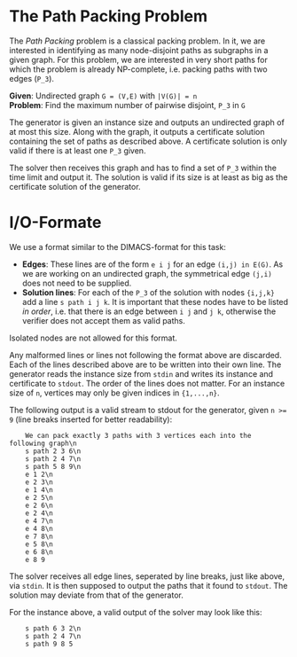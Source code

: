 # The Path Packing Problem
The *Path Packing* problem is a classical packing problem. In it, we are
interested in identifying as many node-disjoint paths as subgraphs in a given
graph. For this problem, we are interested in very short paths for which the
problem is already NP-complete, i.e. packing paths with two edges (`P_3`).

**Given**: Undirected graph `G = (V,E)` with `|V(G)| = n`  
**Problem**: Find the maximum number of pairwise disjoint, `P_3` in `G`

The generator is given an instance size and outputs an undirected graph of at
most this size. Along with the graph, it outputs a certificate solution
containing the set of paths as described above. A certificate solution is only
valid if there is at least one `P_3` given.

The solver then receives this graph and has to find a set of `P_3` within the
time limit and output it. The solution is valid if its size is at least as big
as the certificate solution of the generator.

# I/O-Formate
We use a format similar to the DIMACS-format for this task:
* **Edges**: These lines are of the form `e i j`
    for an edge `(i,j) in E(G)`. As we are working on an undirected graph, 
    the symmetrical edge `(j,i)` does not need to be supplied.
* **Solution lines**: For each of the `P_3` of the solution with nodes
  `{i,j,k}` add a line `s path i j k`. It is important that these nodes
  have to be listed *in order*, i.e. that there is an edge between 
  `i j` and `j k`, otherwise the verifier does not accept them as valid paths.

Isolated nodes are not allowed for this format.

Any malformed lines or lines not following the format above are discarded.
Each of the lines described above are to be written into their own line.
The generator reads the instance size from `stdin` and writes its instance 
and certificate to `stdout`. The order of the lines does not matter. For an
instance size of `n`, vertices may only be given indices in `{1,...,n}`.

The following output is a valid stream to stdout for the generator, given 
`n >= 9` (line breaks inserted for better readability):
```
    We can pack exactly 3 paths with 3 vertices each into the following graph\n
    s path 2 3 6\n
    s path 2 4 7\n
    s path 5 8 9\n
    e 1 2\n
    e 2 3\n
    e 1 4\n
    e 2 5\n
    e 2 6\n
    e 2 4\n
    e 4 7\n
    e 4 8\n
    e 7 8\n
    e 5 8\n
    e 6 8\n
    e 8 9
```

The solver receives all edge lines, seperated by line breaks, just like above,
via `stdin`. It is then supposed to output the paths that it found to
`stdout`. The solution may deviate from that of the generator.

For the instance above, a valid output of the solver may look like this:
```
    s path 6 3 2\n
    s path 2 4 7\n
    s path 9 8 5
```